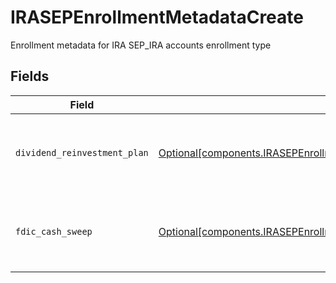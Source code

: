 # IRASEPEnrollmentMetadataCreate

Enrollment metadata for IRA SEP_IRA accounts enrollment type


## Fields

| Field                                                                                                                                                            | Type                                                                                                                                                             | Required                                                                                                                                                         | Description                                                                                                                                                      | Example                                                                                                                                                          |
| ---------------------------------------------------------------------------------------------------------------------------------------------------------------- | ---------------------------------------------------------------------------------------------------------------------------------------------------------------- | ---------------------------------------------------------------------------------------------------------------------------------------------------------------- | ---------------------------------------------------------------------------------------------------------------------------------------------------------------- | ---------------------------------------------------------------------------------------------------------------------------------------------------------------- |
| `dividend_reinvestment_plan`                                                                                                                                     | [Optional[components.IRASEPEnrollmentMetadataCreateDividendReinvestmentPlan]](../../models/components/irasepenrollmentmetadatacreatedividendreinvestmentplan.md) | :heavy_minus_sign:                                                                                                                                               | Option to auto-enroll in Dividend Reinvestment; defaults to true                                                                                                 | DIVIDEND_REINVESTMENT_ENROLL                                                                                                                                     |
| `fdic_cash_sweep`                                                                                                                                                | [Optional[components.IRASEPEnrollmentMetadataCreateFdicCashSweep]](../../models/components/irasepenrollmentmetadatacreatefdiccashsweep.md)                       | :heavy_minus_sign:                                                                                                                                               | Option to auto-enroll in FDIC cash sweep; defaults to true                                                                                                       | FDIC_CASH_SWEEP_ENROLL                                                                                                                                           |